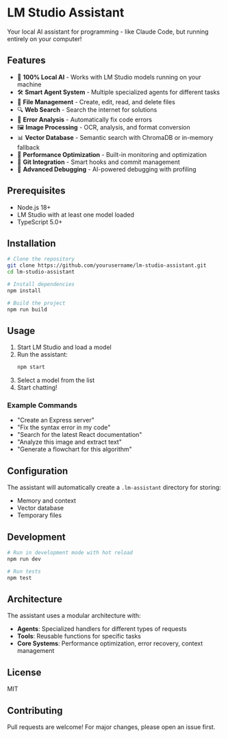 # LM Studio Assistant

Your local AI assistant for programming - like Claude Code, but running entirely on your computer!

## Features

- 🤖 **100% Local AI** - Works with LM Studio models running on your machine
- 🛠️ **Smart Agent System** - Multiple specialized agents for different tasks
- 📁 **File Management** - Create, edit, read, and delete files
- 🔍 **Web Search** - Search the internet for solutions
- 🐛 **Error Analysis** - Automatically fix code errors
- 🖼️ **Image Processing** - OCR, analysis, and format conversion
- 📊 **Vector Database** - Semantic search with ChromaDB or in-memory fallback
- 🔧 **Performance Optimization** - Built-in monitoring and optimization
- 🎯 **Git Integration** - Smart hooks and commit management
- 🧪 **Advanced Debugging** - AI-powered debugging with profiling

## Prerequisites

- Node.js 18+
- LM Studio with at least one model loaded
- TypeScript 5.0+

## Installation

```bash
# Clone the repository
git clone https://github.com/yourusername/lm-studio-assistant.git
cd lm-studio-assistant

# Install dependencies
npm install

# Build the project
npm run build
```

## Usage

1. Start LM Studio and load a model
2. Run the assistant:
   ```bash
   npm start
   ```
3. Select a model from the list
4. Start chatting!

### Example Commands

- "Create an Express server"
- "Fix the syntax error in my code"
- "Search for the latest React documentation"
- "Analyze this image and extract text"
- "Generate a flowchart for this algorithm"

## Configuration

The assistant will automatically create a `.lm-assistant` directory for storing:
- Memory and context
- Vector database
- Temporary files

## Development

```bash
# Run in development mode with hot reload
npm run dev

# Run tests
npm test
```

## Architecture

The assistant uses a modular architecture with:
- **Agents**: Specialized handlers for different types of requests
- **Tools**: Reusable functions for specific tasks
- **Core Systems**: Performance optimization, error recovery, context management

## License

MIT

## Contributing

Pull requests are welcome! For major changes, please open an issue first.